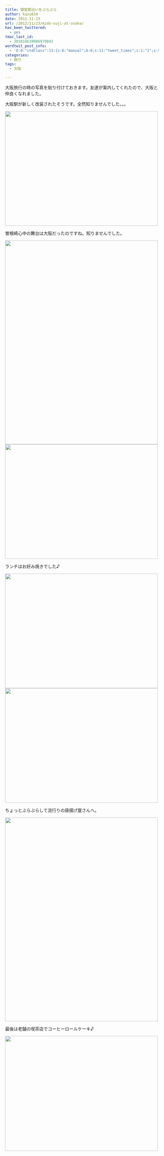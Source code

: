 ```yaml
---
title: 御堂筋沿いをぶらぶら
author: kazu634
date: 2012-11-23
url: /2012/11/23/mido-suji-at-osaka/
has_been_twittered:
  - yes
tmac_last_id:
  - 303816639906979842
wordtwit_post_info:
  - 'O:8:"stdClass":13:{s:6:"manual";b:0;s:11:"tweet_times";s:1:"1";s:5:"delay";s:1:"0";s:7:"enabled";s:1:"1";s:10:"separation";i:60;s:7:"version";s:3:"3.7";s:14:"tweet_template";b:0;s:6:"status";i:3;s:6:"result";a:0:{}s:13:"tweet_counter";i:1;s:13:"tweet_log_ids";a:0:{}s:9:"hash_tags";a:0:{}s:8:"accounts";a:1:{i:0;s:7:"kazu634";}}'
categories:
  - 旅行
tags:
  - 大阪

---
```

大阪旅行の時の写真を貼り付けておきます。友達が案内してくれたので、大阪と仲良くなれました。<!--more-->


  
大阪駅が新しく改装されたそうです。全然知りませんでした。。。

<img class="slooProImg aligncenter" src="http://blog.kazu634.com/wp-content/uploads/2012/11/slooProImg_20121103221636.jpg" alt="" width="500" height="375" />

曽根崎心中の舞台は大阪だったのですね。知りませんでした。

<img class="slooProImg aligncenter" src="http://blog.kazu634.com/wp-content/uploads/2012/11/slooProImg_20121103221635.jpg" alt="" width="500" height="667" />

<img class="slooProImg aligncenter" src="http://blog.kazu634.com/wp-content/uploads/2012/11/slooProImg_20121103221634.jpg" alt="" width="500" height="375" />

ランチはお好み焼きでした♪

<img class="slooProImg aligncenter" src="http://blog.kazu634.com/wp-content/uploads/2012/11/slooProImg_20121103221632.jpg" alt="" width="500" height="375" />

<img class="slooProImg aligncenter" src="http://blog.kazu634.com/wp-content/uploads/2012/11/slooProImg_201211032216311.jpg" alt="" width="500" height="375" />

ちょっとぶらぶらして流行りの唐揚げ屋さんへ。

<img class="slooProImg aligncenter" src="http://blog.kazu634.com/wp-content/uploads/2012/11/slooProImg_20121103221631.jpg" alt="" width="500" height="667" />

最後は老舗の喫茶店でコーヒーロールケーキ♪

<img class="slooProImg aligncenter" src="http://blog.kazu634.com/wp-content/uploads/2012/11/slooProImg_20121103221630.jpg" alt="" width="500" height="376" />